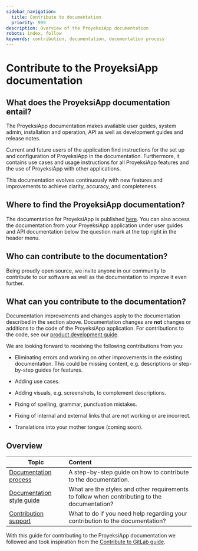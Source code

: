 ```yaml
---
sidebar_navigation:
  title: Contribute to documentation
  priority: 999
description: Overview of the ProyeksiApp documentation
robots: index, follow
keywords: contribution, documentation, documentation process
---
```


# Contribute to the ProyeksiApp documentation



## What does the ProyeksiApp documentation entail?

The ProyeksiApp documentation makes available user guides, system admin, installation and operation, API as well as development guides and release notes.

Current and future users of the application find instructions for the set up and configuration of ProyeksiApp in the documentation. Furthermore, it contains use cases and usage instructions for all ProyeksiApp features and the use of ProyeksiApp with other applications.

This documentation evolves continuously with new features and improvements to achieve clarity, accuracy, and completeness.

 

## Where to find the ProyeksiApp documentation?

The documentation for ProyeksiApp is published [here](https://www.proyeksi.id/docs/). You can also access the documentation from your ProyeksiApp application under user guides and API documentation below the question mark at the top right in the header menu. 



## Who can contribute to the documentation?

Being proudly open source, we invite anyone in our community to contribute to our software as well as the documentation to improve it even further. 



## What can you contribute to the documentation?

Documentation improvements and changes apply to the documentation described in the section above. Documentation changes are **not** changes or additions to the code of the ProyeksiApp application. For contributions to the code, see our [product development guide](../product-development-handbook/#proyeksiapp-product-development-handbook). 

We are looking forward to receiving the following contributions from you:

- Eliminating errors and working on other improvements in the existing documentation. This could be missing content, e.g. descriptions or step-by-step guides for features.

- Adding use cases.

- Adding visuals, e.g. screenshots, to complement descriptions.

- Fixing of spelling, grammar, punctuation mistakes.

- Fixing of internal and external links that are not working or are incorrect.

- Translations into your mother tongue (coming soon).

  

## Overview

| Topic                                                  | Content                                                      |
| ------------------------------------------------------ | :----------------------------------------------------------- |
| [Documentation process](documentation-process)         | A step-by-step guide on how to contribute to the documentation. |
| [Documentation style guide](documentation-style-guide) | What are the styles and other requirements to follow when contributing to the documentation? |
| [Contribution support](contribution-support)           | What to do if you need help regarding your contribution to the documentation? |



With this guide for contributing to the ProyeksiApp documentation we followed and took inspiration from the [Contribute to GitLab guide](https://about.gitlab.com/community/contribute/). 
